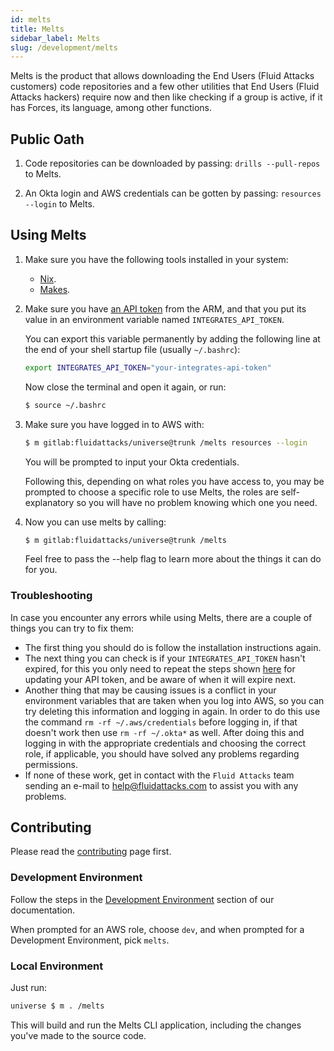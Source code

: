 ```yaml
---
id: melts
title: Melts
sidebar_label: Melts
slug: /development/melts
---
```


Melts is the product
that allows downloading the End Users (Fluid Attacks customers) code repositories
and a few other utilities
that End Users (Fluid Attacks hackers) require now and then
like checking if a group is active,
if it has Forces,
its language,
among other functions.

## Public Oath

1. Code repositories
   can be downloaded by passing:
   `drills --pull-repos`
   to Melts.

1. An Okta login and AWS credentials
   can be gotten by passing:
   `resources --login`
   to Melts.

## Using Melts

1. Make sure you have the following tools installed in your system:

   - [Nix](/development/stack/nix).
   - [Makes](/development/stack/makes).

1. Make sure you have
   [an API token](/machine/api#authentication-with-the-arm-api-token)
   from the ARM,
   and that you put its value
   in an environment variable named `INTEGRATES_API_TOKEN`.

   You can export this variable permanently
   by adding the following line at the end of your shell startup file
   (usually `~/.bashrc`):

   ```bash
   export INTEGRATES_API_TOKEN="your-integrates-api-token"
   ```

   Now close the terminal and open it again,
   or run:

   ```bash
   $ source ~/.bashrc
   ```

1. Make sure you have logged in to AWS with:

   ```bash
   $ m gitlab:fluidattacks/universe@trunk /melts resources --login
   ```

   You will be prompted
   to input your Okta credentials.

   Following this,
   depending on what roles you have access to,
   you may be prompted to
   choose a specific role to use Melts,
   the roles are self-explanatory
   so you will have no problem
   knowing which one you need.

1. Now you can use melts by calling:

   ```bash
   $ m gitlab:fluidattacks/universe@trunk /melts
   ```

   Feel free to pass the --help flag
   to learn more about the things it can do for you.

### Troubleshooting

In case you encounter
any errors while using Melts,
there are a couple of things
you can try to fix them:

- The first thing you should do
  is follow the installation instructions again.
- The next thing you can check
  is if your `INTEGRATES_API_TOKEN`
  hasn't expired,
  for this you only need to
  repeat the steps shown
  [here](/machine/api#using-the-arm-api-token)
  for updating your API token,
  and be aware of when
  it will expire next.
- Another thing that
  may be causing issues
  is a conflict in your environment variables
  that are taken when you log into AWS,
  so you can try deleting this information
  and logging in again.
  In order to do this
  use the command `rm -rf ~/.aws/credentials`
  before logging in,
  if that doesn't work
  then use `rm -rf ~/.okta*` as well.
  After doing this and logging in
  with the appropriate credentials
  and choosing the correct role,
  if applicable,
  you should have solved any problems
  regarding permissions.
- If none of these work,
  get in contact
  with the `Fluid Attacks` team
  sending an e-mail to
  help@fluidattacks.com
  to assist you with any problems.

## Contributing

Please read the
[contributing](/development/contributing) page first.

### Development Environment

Follow the steps
in the [Development Environment](/development/setup) section of our documentation.

When prompted for an AWS role, choose `dev`,
and when prompted for a Development Environment, pick `melts`.

### Local Environment

Just run:

```sh
universe $ m . /melts
```

This will build and run the Melts CLI application,
including the changes you've made to the source code.
